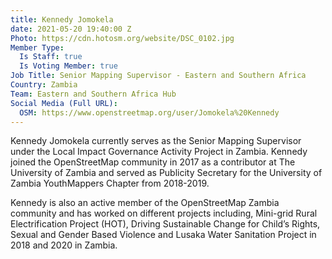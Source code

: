 ```yaml
---
title: Kennedy Jomokela
date: 2021-05-20 19:40:00 Z
Photo: https://cdn.hotosm.org/website/DSC_0102.jpg
Member Type:
  Is Staff: true
  Is Voting Member: true
Job Title: Senior Mapping Supervisor - Eastern and Southern Africa
Country: Zambia
Team: Eastern and Southern Africa Hub
Social Media (Full URL):
  OSM: https://www.openstreetmap.org/user/Jomokela%20Kennedy
---
```


Kennedy Jomokela currently serves as the Senior Mapping Supervisor under the Local Impact Governance Activity Project in Zambia. Kennedy joined the OpenStreetMap community in 2017 as a contributor at The University of Zambia and served as Publicity Secretary for the University of Zambia YouthMappers Chapter from 2018-2019.

Kennedy is also an active member of the OpenStreetMap Zambia community and has worked on different projects including, Mini-grid Rural Electrification Project (HOT), Driving Sustainable Change for Child’s Rights, Sexual and Gender Based Violence and  Lusaka Water Sanitation  Project in 2018 and 2020 in Zambia.
